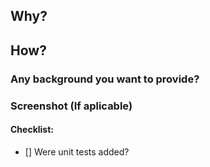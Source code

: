 ## Why?

## How?

### Any background you want to provide?

### Screenshot (If aplicable)

#### Checklist:
- [] Were unit tests added?
